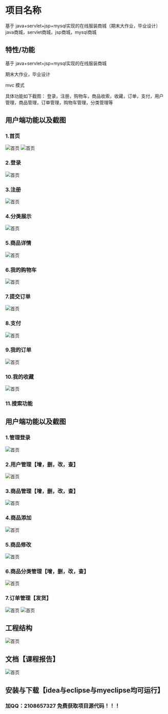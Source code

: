 # 项目名称
基于 java+servlet+jsp+mysql实现的在线服装商城（期末大作业，毕业设计）
java商城，servlet商城，jsp商城，mysql商城

## 特性/功能

基于 java+servlet+jsp+mysql实现的在线服装商城

期末大作业，毕业设计

mvc 模式   

具体功能如下截图：
  登录，注册，购物车，商品收索，收藏，订单，支付，用户管理，商品管理，订单管理，购物车管理，分类管理等
  

## 用户端功能以及截图
### 1.首页
![首页](./1.png)
![首页](./2.png)

### 2.登录                
![首页](./13.png)

### 3.注册
![首页](./14.png)

### 4.分类展示
![首页](./3.png)

### 5.商品详情
![首页](./4.png)

### 6.我的购物车
![首页](./4.png)

### 7.提交订单
![首页](./7.png)

### 8.支付
![首页](./8.png)

### 9.我的订单
![首页](./8.png)

### 10.我的收藏
![首页](./8.png)

### 11.搜索功能


## 用户端功能以及截图

### 1.管理登录
![首页](./15.png)

### 2.用户管理【增，删，改，查】
![首页](./17.png)

### 3.商品管理【增，删，改，查】
![首页](./18.png)

### 4.商品添加
![首页](./19.png)

### 5.商品修改
![首页](./21.png)

### 6.商品分类管理【增，删，改，查】
![首页](./22.png)

### 7.订单管理【发货】
![首页](./24.png)
![首页](./23.png)

## 工程结构
![首页](./27.png)

## 文档【课程报告】
![首页](https://github.com/zhuanyedaixie/clothing_shop/blob/main/26%20(1).png)

## 安装与下载【idea与eclipse与myeclipse均可运行】
### 加QQ：2108657327 免费获取项目源代码！！！        


